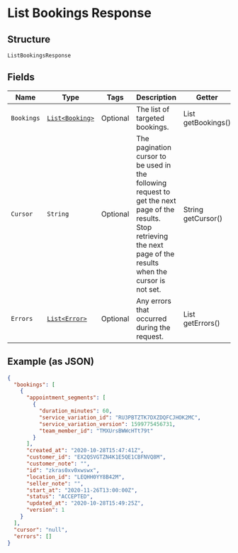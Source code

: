
# List Bookings Response

## Structure

`ListBookingsResponse`

## Fields

| Name | Type | Tags | Description | Getter |
|  --- | --- | --- | --- | --- |
| `Bookings` | [`List<Booking>`](/doc/models/booking.md) | Optional | The list of targeted bookings. | List<Booking> getBookings() |
| `Cursor` | `String` | Optional | The pagination cursor to be used in the following request to get the next page of the results. Stop retrieving the next page of the results when the cursor is not set. | String getCursor() |
| `Errors` | [`List<Error>`](/doc/models/error.md) | Optional | Any errors that occurred during the request. | List<Error> getErrors() |

## Example (as JSON)

```json
{
  "bookings": [
    {
      "appointment_segments": [
        {
          "duration_minutes": 60,
          "service_variation_id": "RU3PBTZTK7DXZDQFCJHOK2MC",
          "service_variation_version": 1599775456731,
          "team_member_id": "TMXUrsBWWcHTt79t"
        }
      ],
      "created_at": "2020-10-28T15:47:41Z",
      "customer_id": "EX2QSVGTZN4K1E5QE1CBFNVQ8M",
      "customer_note": "",
      "id": "zkras0xv0xwswx",
      "location_id": "LEQHH0YY8B42M",
      "seller_note": "",
      "start_at": "2020-11-26T13:00:00Z",
      "status": "ACCEPTED",
      "updated_at": "2020-10-28T15:49:25Z",
      "version": 1
    }
  ],
  "cursor": "null",
  "errors": []
}
```

